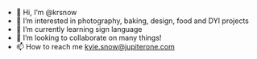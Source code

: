 - 👋 Hi, I’m @krsnow
- 👀 I’m interested in photography, baking, design, food and DYI projects
- 🌱 I’m currently learning sign language 
- 💞️ I’m looking to collaborate on many things! 
- 📫 How to reach me kyie.snow@jupiterone.com 

<!---
krsnow/krsnow is a ✨ special ✨ repository because its `README.md` (this file) appears on your GitHub profile.
You can click the Preview link to take a look at your changes.
--->
